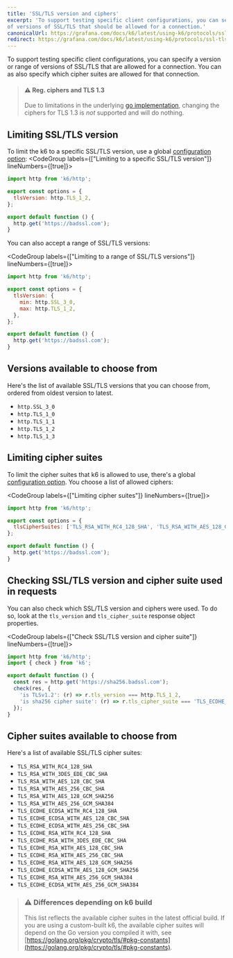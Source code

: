 ```yaml
---
title: 'SSL/TLS version and ciphers'
excerpt: 'To support testing specific client configurations, you can set a specific version or range
of versions of SSL/TLS that should be allowed for a connection.'
canonicalUrl: https://grafana.com/docs/k6/latest/using-k6/protocols/ssl-tls/ssl-tls-version-and-ciphers/
redirect: https://grafana.com/docs/k6/latest/using-k6/protocols/ssl-tls/ssl-tls-version-and-ciphers/
---
```


To support testing specific client configurations, you can specify a version or range of versions of SSL/TLS that are allowed for a connection.
You can as also specify which cipher suites are allowed for that connection.


> #### ⚠️ Reg. ciphers and TLS 1.3
>
> Due to limitations in the underlying [go implementation](https://github.com/golang/go/issues/29349), changing the ciphers for TLS 1.3 is *not* supported and will do nothing.

## Limiting SSL/TLS version

To limit the k6 to a specific SSL/TLS version, use a global
[configuration option](/using-k6/options):
<CodeGroup labels={["Limiting to a specific SSL/TLS version"]} lineNumbers={[true]}>

```javascript
import http from 'k6/http';

export const options = {
  tlsVersion: http.TLS_1_2,
};

export default function () {
  http.get('https://badssl.com');
}
```

</CodeGroup>
      
You can also accept a range of SSL/TLS versions:

<CodeGroup labels={["Limiting to a range of SSL/TLS versions"]} lineNumbers={[true]}>

```javascript
import http from 'k6/http';

export const options = {
  tlsVersion: {
    min: http.SSL_3_0,
    max: http.TLS_1_2,
  },
};

export default function () {
  http.get('https://badssl.com');
}
```

</CodeGroup>

## Versions available to choose from

Here's the list of available SSL/TLS versions that you can choose from, ordered from oldest version to latest.

- `http.SSL_3_0`
- `http.TLS_1_0`
- `http.TLS_1_1`
- `http.TLS_1_2`
- `http.TLS_1_3`

## Limiting cipher suites

To limit the cipher suites that k6 is allowed to use, there's a global
[configuration option](/using-k6/options).
You choose a list of allowed ciphers:

<CodeGroup labels={["Limiting cipher suites"]} lineNumbers={[true]}>

```javascript
import http from 'k6/http';

export const options = {
  tlsCipherSuites: ['TLS_RSA_WITH_RC4_128_SHA', 'TLS_RSA_WITH_AES_128_GCM_SHA256'],
};

export default function () {
  http.get('https://badssl.com');
}
```

</CodeGroup>

## Checking SSL/TLS version and cipher suite used in requests

You can also check which SSL/TLS version and ciphers were used.
To do so, look at the `tls_version` and `tls_cipher_suite` response object properties.

<CodeGroup labels={["Check SSL/TLS version and cipher suite"]} lineNumbers={[true]}>

```javascript
import http from 'k6/http';
import { check } from 'k6';

export default function () {
  const res = http.get('https://sha256.badssl.com');
  check(res, {
    'is TLSv1.2': (r) => r.tls_version === http.TLS_1_2,
    'is sha256 cipher suite': (r) => r.tls_cipher_suite === 'TLS_ECDHE_RSA_WITH_AES_128_GCM_SHA256',
  });
}
```

</CodeGroup>

## Cipher suites available to choose from

Here's a list of available SSL/TLS cipher suites:

- `TLS_RSA_WITH_RC4_128_SHA`
- `TLS_RSA_WITH_3DES_EDE_CBC_SHA`
- `TLS_RSA_WITH_AES_128_CBC_SHA`
- `TLS_RSA_WITH_AES_256_CBC_SHA`
- `TLS_RSA_WITH_AES_128_GCM_SHA256`
- `TLS_RSA_WITH_AES_256_GCM_SHA384`
- `TLS_ECDHE_ECDSA_WITH_RC4_128_SHA`
- `TLS_ECDHE_ECDSA_WITH_AES_128_CBC_SHA`
- `TLS_ECDHE_ECDSA_WITH_AES_256_CBC_SHA`
- `TLS_ECDHE_RSA_WITH_RC4_128_SHA`
- `TLS_ECDHE_RSA_WITH_3DES_EDE_CBC_SHA`
- `TLS_ECDHE_RSA_WITH_AES_128_CBC_SHA`
- `TLS_ECDHE_RSA_WITH_AES_256_CBC_SHA`
- `TLS_ECDHE_RSA_WITH_AES_128_GCM_SHA256`
- `TLS_ECDHE_ECDSA_WITH_AES_128_GCM_SHA256`
- `TLS_ECDHE_RSA_WITH_AES_256_GCM_SHA384`
- `TLS_ECDHE_ECDSA_WITH_AES_256_GCM_SHA384`

> ### ⚠️ Differences depending on k6 build
>
> This list reflects the available cipher suites in the latest official build.
> If you are using a custom-built k6, the available cipher suites will depend on the Go version you compiled it with, see [https://golang.org/pkg/crypto/tls/#pkg-constants](https://golang.org/pkg/crypto/tls/#pkg-constants).
